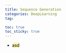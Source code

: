 ```yaml
---
title: Sequence Generation
categories: DeepLearning
tag: 

toc: true
toc_sticky: true
---
```


- <mark style='background-color: #fff5b1'> asd </mark>
